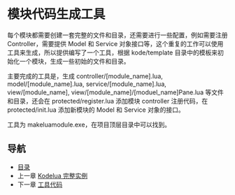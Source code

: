 # 模块代码生成工具

每个模块都需要创建一套完整的文件和目录，还需要进行一些配置，例如需要注册 Controller，需要提供 Model 和 Service 对象接口等，这个重复的工作可以使用工具来生成，所以提供编写了一个工具，根据 kode/template 目录中的模板来初始化一个模块，生成一些初始的文件和目录。

主要完成的工具是，生成 controller/[module_name].lua, model/[module_name].lua, service/[module_name].lua, view/[module_name], view/[module_name]/[moduel_name]Pane.lua 等文件和目录，还会在 protected/register.lua 添加模块 controller 注册代码，在 protected/init.lua 添加新模块的 Model 和 Service 对象的接口。

工具为 makeluamodule.exe，在项目顶层目录中可以找到。

## 导航
- [目录](00.md)
- 上一章 [Kodelua 完整实例](06.md)
- 下一章 [工具代码](08.md)